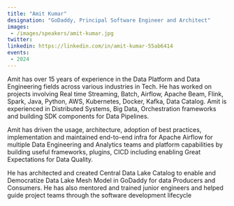 ```yaml
---
title: "Amit Kumar"
designation: "GoDaddy, Principal Software Engineer and Architect"
images:
 - /images/speakers/amit-kumar.jpg
twitter: 
linkedin: https://linkedin.com/in/amit-kumar-55ab6414
events:
 - 2024
---
```


Amit has over 15 years of experience in the Data Platform and Data Engineering fields across various industries in Tech. He has worked on projects involving Real time Streaming, Batch, Airflow, Apache Beam, Flink, Spark, Java, Python, AWS, Kubernetes, Docker, Kafka, Data Catalog. Amit is experienced in Distributed Systems, Big Data, Orchestration frameworks and building SDK components for Data Pipelines.

Amit has driven the usage, architecture, adoption of best practices, implementation and maintained end-to-end infra for Apache Airflow for multiple Data Engineering and Analytics teams and platform capabilities by building useful frameworks, plugins, CICD including enabling Great Expectations for Data Quality.

He has architected and created Central Data Lake Catalog to enable and Democratize Data Lake Mesh Model in GoDaddy for data Producers and Consumers. He has also mentored and trained junior engineers and helped guide project teams through the software development lifecycle
